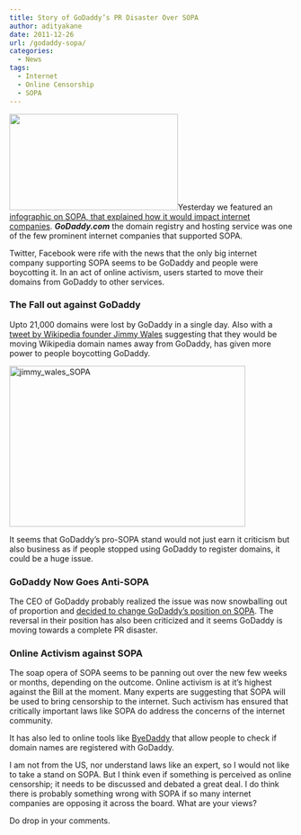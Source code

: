 ```yaml
---
title: Story of GoDaddy’s PR Disaster Over SOPA
author: adityakane
date: 2011-12-26
url: /godaddy-sopa/
categories:
  - News
tags:
  - Internet
  - Online Censorship
  - SOPA
---
```

<a href="http://devilsworkshop.org/godaddy-sopa/godaddy_sopa/" rel="attachment wp-att-48944"><img class="alignright size-full wp-image-48944" title="GoDaddy_SOPA" src="http://cdn.devilsworkshop.org/files/2011/12/GoDaddy_SOPA.png" alt="" width="300" height="171" /></a>Yesterday we featured an [infographic on SOPA, that explained how it would impact internet companies][1]. ***GoDaddy.com*** the domain registry and hosting service was one of the few prominent internet companies that supported SOPA.

Twitter, Facebook were rife with the news that the only big internet company supporting SOPA seems to be GoDaddy and people were boycotting it. In an act of online activism, users started to move their domains from GoDaddy to other services.

### The Fall out against GoDaddy

Upto 21,000 domains were lost by GoDaddy in a single day. Also with a <a href="https://twitter.com/#!/jimmy_wales/status/150287579642740736" onclick="_gaq.push(['_trackEvent', 'outbound-article', 'https://twitter.com/#!/jimmy_wales/status/150287579642740736', 'tweet by Wikipedia founder Jimmy Wales']);" >tweet by Wikipedia founder Jimmy Wales</a> suggesting that they would be moving Wikipedia domain names away from GoDaddy, has given more power to people boycotting GoDaddy.

[<img style="background-image: none; padding-left: 0px; padding-right: 0px; display: inline; padding-top: 0px; border: 0px;" title="jimmy_wales_SOPA" src="http://cdn.devilsworkshop.org/files/2011/12/jimmy_wales_SOPA_thumb.png" alt="jimmy_wales_SOPA" width="420" height="286" border="0" />][2]

It seems that GoDaddy’s pro-SOPA stand would not just earn it criticism but also business as if people stopped using GoDaddy to register domains, it could be a huge issue.

### GoDaddy Now Goes Anti-SOPA

The CEO of GoDaddy probably realized the issue was now snowballing out of proportion and <a href="http://www.godaddy.com/newscenter/release-view.aspx?news_item_id=378&isc=smtwsup" onclick="_gaq.push(['_trackEvent', 'outbound-article', 'http://www.godaddy.com/newscenter/release-view.aspx?news_item_id=378&isc=smtwsup', 'decided to change GoDaddy’s position on SOPA']);" >decided to change GoDaddy’s position on SOPA</a>. The reversal in their position has also been criticized and it seems GoDaddy is moving towards a complete PR disaster.

### Online Activism against SOPA

The soap opera of SOPA seems to be panning out over the new few weeks or months, depending on the outcome. Online activism is at it’s highest against the Bill at the moment. Many experts are suggesting that SOPA will be used to bring censorship to the internet. Such activism has ensured that critically important laws like SOPA do address the concerns of the internet community.

It has also led to online tools like <a href="http://byedaddy.org/" onclick="_gaq.push(['_trackEvent', 'outbound-article', 'http://byedaddy.org/', 'ByeDaddy']);" >ByeDaddy</a> that allow people to check if domain names are registered with GoDaddy.

I am not from the US, nor understand laws like an expert, so I would not like to take a stand on SOPA. But I think even if something is perceived as online censorship; it needs to be discussed and debated a great deal. I do think there is probably something wrong with SOPA if so many internet companies are opposing it across the board. What are your views?

Do drop in your comments.

 [1]: http://devilsworkshop.org/sopa-infographic/
 [2]: http://cdn.devilsworkshop.org/files/2011/12/jimmy_wales_SOPA.png
